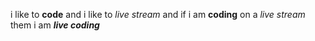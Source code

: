 i like to **code** and i like to  _live stream_ and if i am __coding__ on a *live stream* them i am __*live coding*__
